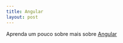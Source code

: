 ```yaml
---
title: Angular
layout: post
---
```

Aprenda um pouco sobre mais sobre [Angular](https://angular.io/)